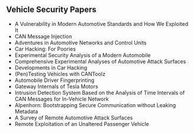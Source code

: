 <h2>Vehicle Security Papers</h2>


<ul>

                             

 <li><a target="_blank" href="https://github.com/manjunath5496/Vehicle-Security-Papers/blob/master/vh(1).pdf" style="text-decoration:none;">A Vulnerability in Modern Automotive
Standards and How We Exploited It</a></li>

 <li><a target="_blank" href="https://github.com/manjunath5496/Vehicle-Security-Papers/blob/master/vh(2).pdf" style="text-decoration:none;">CAN Message Injection</a></li>

<li><a target="_blank" href="https://github.com/manjunath5496/Vehicle-Security-Papers/blob/master/vh(3).pdf" style="text-decoration:none;">Adventures in Automotive Networks and
Control Units</a></li>
 <li><a target="_blank" href="https://github.com/manjunath5496/Vehicle-Security-Papers/blob/master/vh(4).pdf" style="text-decoration:none;">Car Hacking: For Poories</a></li>                              
<li><a target="_blank" href="https://github.com/manjunath5496/Vehicle-Security-Papers/blob/master/vh(5).pdf" style="text-decoration:none;">Experimental Security Analysis of a Modern Automobile</a></li>
<li><a target="_blank" href="https://github.com/manjunath5496/Vehicle-Security-Papers/blob/master/vh(6).pdf" style="text-decoration:none;">Comprehensive Experimental Analyses of Automotive Attack Surfaces</a></li>
 <li><a target="_blank" href="https://github.com/manjunath5496/Vehicle-Security-Papers/blob/master/vh(7).pdf" style="text-decoration:none;">Developments in Car Hacking</a></li>

 <li><a target="_blank" href="https://github.com/manjunath5496/Vehicle-Security-Papers/blob/master/vh(8).pdf" style="text-decoration:none;"> (Pen)Testing Vehicles with CANToolz </a></li>
   <li><a target="_blank" href="https://github.com/manjunath5496/Vehicle-Security-Papers/blob/master/vh(9).pdf" style="text-decoration:none;">Automobile Driver Fingerprinting</a></li>
  
   
 <li><a target="_blank" href="https://github.com/manjunath5496/Vehicle-Security-Papers/blob/master/vh(10).pdf" style="text-decoration:none;">Gateway Internals of Tesla Motors </a></li>                              
<li><a target="_blank" href="https://github.com/manjunath5496/Vehicle-Security-Papers/blob/master/vh(11).pdf" style="text-decoration:none;">Intrusion Detection System Based on the Analysis of Time Intervals of CAN Messages for In-Vehicle Network</a></li>
<li><a target="_blank" href="https://github.com/manjunath5496/Vehicle-Security-Papers/blob/master/vh(12).pdf" style="text-decoration:none;">Alpenhorn: Bootstrapping Secure Communication without Leaking Metadata</a></li>
<li><a target="_blank" href="https://github.com/manjunath5496/Vehicle-Security-Papers/blob/master/vh(13).pdf" style="text-decoration:none;">A Survey of Remote
Automotive Attack Surfaces</a></li>

<li><a target="_blank" href="https://github.com/manjunath5496/Vehicle-Security-Papers/blob/master/vh(14).pdf" style="text-decoration:none;">Remote Exploitation of an
Unaltered Passenger Vehicle</a></li>
</ul>
